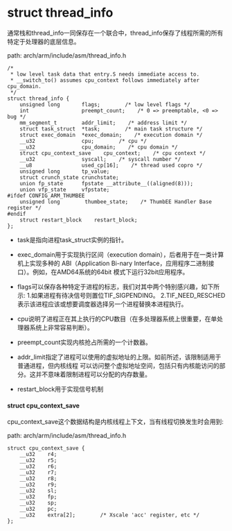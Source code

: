 struct thread_info
========================================

通常栈和thread_info一同保存在一个联合中，thread_info保存了线程所需的所有特定于处理器的底层信息。

path: arch/arm/include/asm/thread_info.h
```
/*
 * low level task data that entry.S needs immediate access to.
 * __switch_to() assumes cpu_context follows immediately after cpu_domain.
 */
struct thread_info {
    unsigned long       flags;        /* low level flags */
    int                 preempt_count;    /* 0 => preemptable, <0 => bug */
    mm_segment_t        addr_limit;    /* address limit */
    struct task_struct  *task;        /* main task structure */
    struct exec_domain  *exec_domain;    /* execution domain */
    __u32               cpu;        /* cpu */
    __u32               cpu_domain;    /* cpu domain */
    struct cpu_context_save    cpu_context;    /* cpu context */
    __u32               syscall;    /* syscall number */
    __u8                used_cp[16];    /* thread used copro */
    unsigned long       tp_value;
    struct crunch_state crunchstate;
    union fp_state      fpstate __attribute__((aligned(8)));
    union vfp_state     vfpstate;
#ifdef CONFIG_ARM_THUMBEE
    unsigned long        thumbee_state;    /* ThumbEE Handler Base register */
#endif
    struct restart_block    restart_block;
};
```

* task是指向进程task_struct实例的指针。

* exec_domain用于实现执行区间（execution domain），后者用于在一类计算机上实现多种的
  ABI（Application Bi-nary Interface，应用程序二进制接口）。例如，在AMD64系统的64bit
  模式下运行32bit应用程序。

* flags可以保存各种特定于进程的标志，我们对其中两个特别感兴趣，如下所示:
1.如果进程有待决信号则置位TIF_SIGPENDING。
2.TIF_NEED_RESCHED表示该进程应该或想要调度器选择另一个进程替换本进程执行。

* cpu说明了进程正在其上执行的CPU数目（在多处理器系统上很重要，在单处理器系统上非常容易判断）。

* preempt_count实现内核抢占所需的一个计数器。

* addr_limit指定了进程可以使用的虚拟地址的上限。如前所述，该限制适用于普通进程，但内核线程
  可以访问整个虚拟地址空间，包括只有内核能访问的部分。这并不意味着限制进程可以分配的内存数量。

* restart_block用于实现信号机制

#### struct cpu_context_save

cpu_context_save这个数据结构是内核线程上下文，当有线程切换发生时会用到:

path: arch/arm/include/asm/thread_info.h
```
struct cpu_context_save {
    __u32    r4;
    __u32    r5;
    __u32    r6;
    __u32    r7;
    __u32    r8;
    __u32    r9;
    __u32    sl;
    __u32    fp;
    __u32    sp;
    __u32    pc;
    __u32    extra[2];        /* Xscale 'acc' register, etc */
};
```